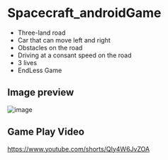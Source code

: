 # Spacecraft_androidGame

* Three-land road
* Car that can move left and right
* Obstacles on the road
* Driving at a consant speed on the road
* 3 lives
* EndLess Game

## Image preview

![image](https://user-images.githubusercontent.com/32678384/227611701-7cbe85c8-d516-4c19-9e23-47c82af799dd.png)


## Game Play Video

https://www.youtube.com/shorts/QIy4W6JvZOA
